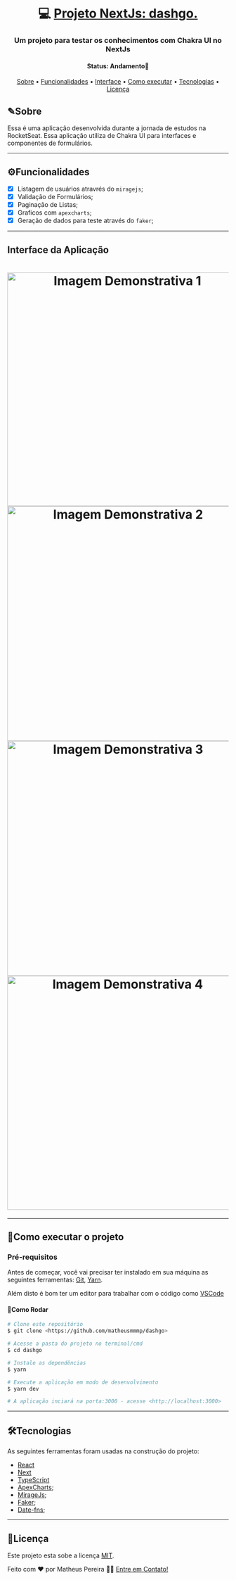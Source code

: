 <h1 align="center">
   💻 <a href="#"> Projeto NextJs: dashgo. </a>
</h1>

<h3 align="center">
   Um projeto para testar os conhecimentos com Chakra UI no NextJs 
</h3>

<h4 align="center"> 
	 Status: Andamento🚀
</h4>

<p align="center">
 <a href="#sobre">Sobre</a> •
 <a href="#funcionalidades">Funcionalidades</a> •
 <a href="#interface-da-aplicacao">Interface</a> • 
 <a href="#como-executar-o-projeto">Como executar</a> • 
 <a href="#tecnologias">Tecnologias</a> • 
 <a href="#licença">Licença</a>
</p>


## ✎Sobre

Essa é uma aplicação desenvolvida durante a jornada de estudos na RocketSeat. Essa aplicação utiliza de Chakra UI para interfaces e componentes de formulários.


---

## ⚙Funcionalidades

- [x]  Listagem de usuários atravrés do `miragejs`;
- [x]  Validação de Formulários;
- [x]  Paginação de Listas;
- [x]  Graficos com `apexcharts`;
- [x]  Geração de dados para teste através do `faker`;

---
## Interface da Aplicação

<h1 align="center">
  <img alt="Imagem Demonstrativa 1" title="#Img1" src="https://user-images.githubusercontent.com/33897566/168389127-75450b8a-34ae-4b70-adb0-6b09a59adf69.PNG" style="width: 531px;" />
  <img alt="Imagem Demonstrativa 2" title="#Img2" src="https://user-images.githubusercontent.com/33897566/168389125-c592d353-2f71-44f6-a4fe-8247ae3af2d5.PNG" style="width: 534px;" />

  <img alt="Imagem Demonstrativa 3" title="#Img3" src="https://user-images.githubusercontent.com/33897566/168389129-1b56ea45-d7d0-4f6a-b1cf-c098f2b180b8.PNG" style="width: 534px;" />
  <img alt="Imagem Demonstrativa 4" title="#Img4" src="https://user-images.githubusercontent.com/33897566/168389130-080d7b45-b12b-40d8-8bcb-8b9db058b822.PNG" style="width: 532px;" />
</h1>


---
## 🚀Como executar o projeto 

### Pré-requisitos

Antes de começar, você vai precisar ter instalado em sua máquina as seguintes ferramentas:
[Git](https://git-scm.com), [Yarn](https://yarnpkg.com/). 

Além disto é bom ter um editor para trabalhar com o código como [VSCode](https://code.visualstudio.com/)

#### 🎲Como Rodar 

```bash
# Clone este repositório
$ git clone <https://github.com/matheusmmmp/dashgo>

# Acesse a pasta do projeto no terminal/cmd
$ cd dashgo

# Instale as dependências
$ yarn

# Execute a aplicação em modo de desenvolvimento
$ yarn dev

# A aplicação inciará na porta:3000 - acesse <http://localhost:3000>
```

---

## 🛠Tecnologias

As seguintes ferramentas foram usadas na construção do projeto:

-   [React](https://pt-br.reactjs.org/)
-   [Next](https://nextjs.org/)
-   [TypeScript](https://www.typescriptlang.org/)
-   [ApexCharts](https://apexcharts.com/docs/react-charts/#);
-   [MirageJs](https://miragejs.com/docs/getting-started/introduction/);
-   [Faker](https://fakerjs.dev/guide/#environments);
-   [Date-fns](https://date-fns.org/docs/Getting-Started);
---

## 📝Licença

Este projeto esta sobe a licença [MIT](./LICENSE).

Feito com ❤️ por Matheus Pereira 👋🏽 [Entre em Contato!](www.linkedin.com/in/matheus-de-medeiros-pereira-52b245140)
